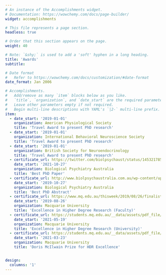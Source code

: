 ```yaml
---
# An instance of the Accomplishments widget.
# Documentation: https://wowchemy.com/docs/page-builder/
widget: accomplishments

# This file represents a page section.
headless: true

# Order that this section appears on the page.
weight: 40

# Note: `&shy;` is used to add a 'soft' hyphen in a long heading.
title: 'Awards'
subtitle:

# Date format
#   Refer to https://wowchemy.com/docs/customization/#date-format
date_format: Jan 2006

# Accomplishments.
#   Add/remove as many `item` blocks below as you like.
#   `title`, `organization`, and `date_start` are the required parameters.
#   Leave other parameters empty if not required.
#   Begin multi-line descriptions with YAML's `|2-` multi-line prefix.
item:
  - date_start: '2019-01-01'
    organization: American Physiological Society
    title: 'Travel Award to present PhD research'
  - date_start: '2019-01-01'
    organization: International Behavioral Neuroscience Society
    title: 'Travel Award to present PhD research'
  - date_start: '2019-01-01'
    organization: British Society for Neuroendocrinology
    title: 'Travel Award to present PhD research'
  - certificate_url: https://twitter.com/biolpsychaust/status/1453217856364204041
    date_start: '2021-10-27'
    organization: Biological Psychiatry Australia
    title: 'Best PhD Paper'
  - certificate_url: http://www.biolpsychaustralia.com.au/wp-content/uploads/2019/10/BPA-2019-FULL-program.pdf
    date_start: '2019-10-27'
    organization: Biological Psychiatry Australia
    title: 'Best PhD Abstract'    
  - certificate_url: https://www.mq.edu.au/thisweek/2019/08/26/finalists-announced-2019-academic-staff-awards/#.Yo87q6hBxHU
    date_start: '2019-08-26'
    organization: Macquarie University
    title: 'Excellence in Higher Degree Research (Faculty)'
  - certificate_url: https://students.mq.edu.au/__data/assets/pdf_file/0007/1171744/May-2021.pdf
    date_start: '2021-05-19'
    organization: Macquarie University
    title: 'Excellence in Higher Degree Research (University)'
  - certificate_url: https://students.mq.edu.au/__data/assets/pdf_file/0007/1171744/May-2021.pdf
    date_start: '2021-03-23'
    organization: Macquarie University
    title: 'Doris McIlwain Prize for HDR Excellence'


design:
  columns: '1'
---
```

